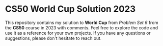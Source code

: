 # CS50 World Cup Solution 2023

This repository contains my solution to **World Cup** from _Problem Set 6_ from the **CS50** course in 2023 with comments.
Feel free to explore the code and use it as a reference for your own projects. If you have any questions or suggestions, please don't hesitate to reach out.
